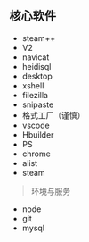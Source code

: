 ## 核心软件

- steam++  
- V2  
- navicat  
- heidisql  
- desktop
- xshell
- filezilla
- snipaste
- 格式工厂（谨慎）
- vscode
- Hbuilder
- PS
- chrome
- alist
- steam

> 环境与服务

- node
- git
- mysql

## 
